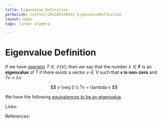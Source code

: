 ```yaml
---
title: Eigenvalue Definition
permalink: /zettel/202102120912_eigenvalueDefinition
layout: page
tags: linear algebra

---
```

# Eigenvalue Definition

If we have [operator](202102082104_operatorDefinition) $T \in \mathcal{L}(V)$, then we say that the number
$\lambda \in \mathbf{F}$ is an **eigenvalue** of $T$ if there exists a vector $v \in V$ such that 
**$v$ is non-zero** and $Tv = \lambda v$

$$
v \neq 0 \\
Tv = \lambda v
$$

We have the following [equivalences to be an eigenvalue](202102120920_equivalencesEigenvalue).

Links: 

References: 

